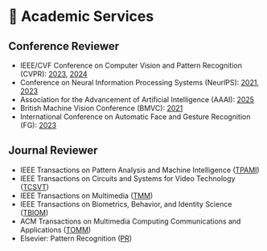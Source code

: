 # 💬 Academic Services

## Conference Reviewer
- IEEE/CVF Conference on Computer Vision and Pattern Recognition (CVPR): <a href="https://cvpr2023.thecvf.com/">2023</a>, <a href="https://cvpr.thecvf.com/Conferences/2024">2024</a>
- Conference on Neural Information Processing Systems (NeurlPS): <a href="https://neurips.cc/Conferences/2021">2021</a>, <a href="https://neurips.cc/Conferences/2023">2023</a> 
- Association for the Advancement of Artificial Intelligence (AAAI): <a href="https://aaai.org/about-aaai/">2025</a>
- British Machine Vision Conference (BMVC): <a href="https://neurips.cc/Conferences/2021">2021</a> 
- International Conference on Automatic Face and Gesture Recognition (FG): <a href="https://fg2023.ieee-biometrics.org/">2023</a>  

## Journal Reviewer
- IEEE Transactions on Pattern Analysis and Machine Intelligence (<a href="https://ieeexplore.ieee.org/xpl/RecentIssue.jsp?punumber=34">TPAMI</a>) 
- IEEE Transactions on Circuits and Systems for Video Technology (<a href="https://ieeexplore.ieee.org/xpl/RecentIssue.jsp?punumber=76">TCSVT</a>) 
- IEEE Transactions on Multimedia (<a href="https://ieeexplore.ieee.org/xpl/RecentIssue.jsp?punumber=6046">TMM</a>) 
- IEEE Transactions on Biometrics, Behavior, and Identity Science (<a href="https://ieeexplore.ieee.org/xpl/RecentIssue.jsp?punumber=8423754">TBIOM</a>) 
- ACM Transactions on Multimedia Computing Communications and Applications (<a href="https://dl.acm.org/journal/tomm">TOMM</a>) 
- Elsevier: Pattern Recognition (<a href="https://www.journals.elsevier.com/pattern-recognition">PR</a>) 
